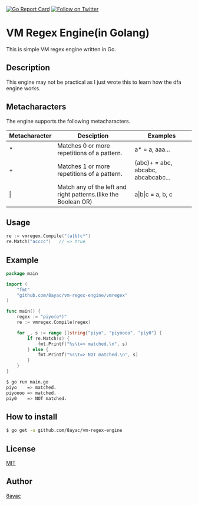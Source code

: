 [![Go Report Card](https://goreportcard.com/badge/github.com/8ayac/vm-regex-engine)](https://goreportcard.com/report/github.com/8ayac/vm-regex-engine)
[![Follow on Twitter](https://img.shields.io/twitter/follow/8ayac.svg?style=social&logo=twitter)](https://twitter.com/8ayac)
 
# VM Regex Engine(in Golang)
This is simple VM regex engine written in Go.

## Description
This engine may not be practical as I just wrote this to learn how the dfa engine works.

## Metacharacters
The engine supports the following metacharacters.

|Metacharacter|Desciption|Examples|
|---|---|---|
|*|Matches 0 or more repetitions of a pattern.|a* = a, aaa...|
|+|Matches 1 or more repetitions of a pattern.|(abc)+ = abc, abcabc, abcabcabc...|
|&#x7C;|Match any of the left and right patterns.(like the Boolean OR)|a&#x7c;b&#x7c;c = a, b, c|

## Usage
```go
re := vmregex.Compile("(a|b)c*")
re.Match("acccc")   // => true
```

## Example
```go
package main

import (
	"fmt"
	"github.com/8ayac/vm-regex-engine/vmregex"
)

func main() {
	regex := "piyo(o*)"
	re := vmregex.Compile(regex)

	for _, s := range []string{"piyo", "piyoooo", "piy0"} {
		if re.Match(s) {
			fmt.Printf("%s\t=> matched.\n", s)
		} else {
			fmt.Printf("%s\t=> NOT matched.\n", s)
		}
	}
}
```

```sh
$ go run main.go
piyo	=> matched.
piyoooo	=> matched.
piy0	=> NOT matched.
```

## How to install
```sh
$ go get -u github.com/8ayac/vm-regex-engine
```

## License
[MIT](https://github.com/8ayac/vm-regex-engine/blob/master/LICENSE)

## Author
[8ayac](https://github.com/8ayac)
